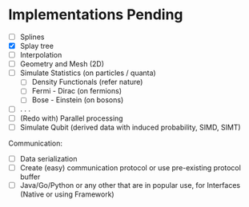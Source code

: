 Implementations Pending
=======================

- [ ] Splines
- [x] Splay tree
- [ ] Interpolation
- [ ] Geometry and Mesh (2D)
- [ ] Simulate Statistics (on particles / quanta)
  - [ ] Density Functionals (refer nature)
  - [ ] Fermi - Dirac (on fermions)
  - [ ] Bose - Einstein (on bosons)
- [ ] . . .
- [ ] (Redo with) Parallel processing
- [ ] Simulate Qubit (derived data with induced probability, SIMD, SIMT)

Communication:

- [ ] Data serialization
- [ ] Create (easy) communication protocol or use pre-existing protocol buffer
- [ ] Java/Go/Python or any other that are in popular use, for Interfaces (Native or using Framework)
